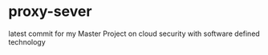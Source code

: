 # proxy-sever
latest commit for my Master Project on cloud security with software defined technology 
